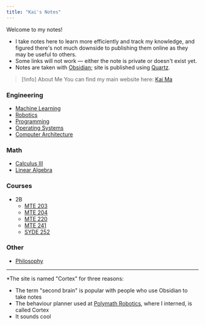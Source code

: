 ```yaml
---
title: "Kai's Notes"
---
```

Welcome to my notes!
- I take notes here to learn more efficiently and track my knowledge, and figured there's not much downside to publishing them online as they may be useful to others. 
- Some links will not work — either the note is private or doesn't exist yet.
- Notes are taken with [Obsidian](https://obsidian.md); site is published using [Quartz](https://quartz.jzhao.xyz).

>[!info] About Me
>You can find my main website here: [Kai Ma](https://k78ma.github.io)

### Engineering
- [Machine Learning](ML/Machine%20Learning.md)
- [Robotics](Robotics/Robotics.md)
- [Programming](Programming/Programming.md)
- [Operating Systems](OS/Operating%20Systems.md)
- [Computer Architecture](Computer%20Architecture/Computer%20Architecture.md)

### Math
- [Calculus III](Calculus/Calculus%20III.md)
- [Linear Algebra](Linear%20Algebra/Linear%20Algebra.md)

### Courses
- 2B
	- [MTE 203](2B/MTE%20203/MTE%20203.md)
	- [MTE 204](2B/MTE%20204/MTE%20204.md)
	- [MTE 220](2B/MTE%20220/MTE%20220.md)
	- [MTE 241](2B/MTE%20241/MTE%20241.md)
	- [SYDE 252](2B/SYDE%20252/SYDE%20252.md)

### Other
- [Philosophy](Philosophy/Philosophy.md)
---
\*The site is named "Cortex" for three reasons:
- The term "second brain" is popular with people who use Obsidian to take notes
- The behaviour planner used at [Polymath Robotics](https://polymathrobotics.com/), where I interned, is called Cortex
- It sounds cool
